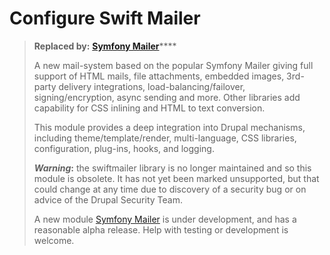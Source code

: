 # Configure Swift Mailer

> **Replaced by:** [**Symfony Mailer**](https://www.drupal.org/project/symfony\_mailer)****
>
> A new mail-system based on the popular Symfony Mailer giving full support of HTML mails, file attachments, embedded images, 3rd-party delivery integrations, load-balancing/failover, signing/encryption, async sending and more. Other libraries add capability for CSS inlining and HTML to text conversion.
>
> This module provides a deep integration into Drupal mechanisms, including theme/template/render, multi-language, CSS libraries, configuration, plug-ins, hooks, and logging.
>
>
>
> _**Warning**_**:** the swiftmailer library is no longer maintained and so this module is obsolete. It has not yet been marked unsupported, but that could change at any time due to discovery of a security bug or on advice of the Drupal Security Team.
>
> A new module [Symfony Mailer](https://www.drupal.org/project/symfony\_mailer) is under development, and has a reasonable alpha release. Help with testing or development is welcome.

